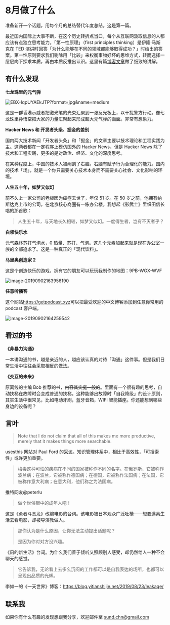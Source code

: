 # 8月做了什么


准备新开一个话题，用每个月的总结替代年度总结。这是第一篇。

最近国内国际上大事不断，在这个历史转折点当口，每个从互联网汲取信息的人都应该有点独立思考能力。「第一性原理」（first principles thinking）是伊隆·马斯克在 TED 演讲时回答「为什么能够在不同的领域都能够取得成功？」时给出的答案。第一性原则要求我们剔除用「比较」来权衡事物好坏的思维方式，转而选择一层层向下探求本质，再由本质反推出认识。这里有篇[博客文章](https://neilkakkar.com/A-framework-for-First-Principles-Thinking.html)做了细致的讲解。

## 有什么发现

**七龙珠里的元气弹**

![EBX-IqpUYAEkJTP?format=jpg&name=medium](https://tva1.sinaimg.cn/large/006y8mN6ly1g6m8onj2xij30sg0jx0ui.jpg)

这是一群香港示威者把激光笔的光束汇聚到一张反光板上，以干扰警方行动。像七龙珠里孙悟空把大家的力量汇聚起来形成超大元气弹的画面。非常有想象力。

**Hacker News 和 开发者头条、掘金的差别**

国内两大技术新闻「开发者头条」和「掘金」的文章主要以技术理论和工程实践为主。这两者都在一定程序上模仿国外的 Hacker News，但是 Hacker News 除了技术和工程实践，更多的是对政治、经济、文化的深度思考。

在某种程度上，中国的技术人被阉割了右脑。右脑有赋予行为合理化的能力。国内的技术「场」，就是一个你只需要关心技术本身而不需要关心社会、文化影响的环境。

**人生五十年，如梦又似幻**

前不久上一家公司的老板因为癌症去世了，年仅 51 岁。在 50 岁之前，他拥有纳斯达克上市的公司，在北京核心商圈有一栋办公楼。我想起《影武士》里织田信长唱的那首歌：

> 人生五十年，与天地长久相较，如梦又似幻。一度得生者，岂有不灭者乎？

**白领快乐水**

元气森林苏打气泡水，0 热量、苏打、气泡。这几个元素加起来就是现在办公室一族的全部追求了。这是一种真正的「现代饮料」。

**马里奥创造家 2**

这是个创造快乐的游戏，拥有它的朋友可以玩玩我制作的地图：9PB-WGX-WVF

![image-20190902163956190](https://tva1.sinaimg.cn/large/006y8mN6ly1g6m8pb1q5fj30qm0dg17n.jpg)

**任意听播客**

这个网站<https://getpodcast.xyz>可以把最受欢迎的中文博客添加到任意你常用的 podcast 客户端。

![image-20190902164259542](https://tva1.sinaimg.cn/large/006y8mN6ly1g6m8phqnqhj31cn0u07k1.jpg)

## 看过的书

**《非暴力沟通》**

一本讲沟通的书，越是亲近的人，越应该认真的对待「沟通」这件事。但是我们日常生活中往往会采取相反的做法。

**《交互的未来》**

原离线的主编 Bob 推荐的书，~~内容其实挺一般的~~。里面有一个很有趣的思考，自动扶梯在故障时会变成普通的扶梯。这种能够出故障时「自我降级」的设计原则，其实生活中很常见，比如电动牙刷，蓝牙音箱，WIFI 智能插座。你还能想到哪些身边的设备呢？

## 言叶

> Note that I do not claim that all of this makes me more productive, merely that it makes things more searchable.

usesthis 网站对 Paul Ford 的[采访](https://usesthis.com/interviews/paul.ford/)。知识管理体系中，相比于高效性，「可搜索性」或许更加重要。

> 梅毒这种可怕的疾病在不同的国家被称作不同的名字。在俄罗斯，它被称作波兰病；在波兰，它被称作德国病；在德国，它被称作法国病；在法国，它被称作意大利病；在意大利，他们称之为法国病。

推特网友@peterlu

> 做个世俗眼中的成年人吧！

这是《勇者斗恶龙》改编电影的台词。该电影被日本观众广泛吐槽——想要逃离生活去看电影，却被导演教做人。

> 那你认为是什么原因，让你无法主动提出话题呢？
>
> 是因为你对对方没兴趣。

《凪的新生活》台词。为什么我们善于倾听又照顾别人感受，却仍然给人一种不会聊天的感觉。

> 它告诉我，无论看上去多么沉闷的工作都可以是自我表达的场所，也都可以呈现出品质的光辉。

李如一的《一天世界》博客：<https://blog.yitianshijie.net/2019/08/23/leakage/>

## 联系我

如果你有什么有趣的发现想跟我分享，欢迎邮件至 sund.chn@gmail.com

